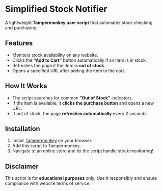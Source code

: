 

# Simplified Stock Notifier  

A lightweight **Tampermonkey user script** that automates stock checking and purchasing.  

## Features  
- Monitors stock availability on any website.  
- Clicks the **"Add to Cart"** button automatically if an item is in stock.  
- Refreshes the page if the item is **out of stock**.  
- Opens a specified URL after adding the item to the cart.  

## How It Works  
- The script searches for common **"Out of Stock"** indicators.  
- If the item is available, it **clicks the purchase button** and opens a new URL.  
- If out of stock, the page **refreshes automatically** every 2 seconds.  

## Installation  
1. Install [Tampermonkey](https://www.tampermonkey.net/) on your browser.  
2. Add this script to Tampermonkey.  
3. Navigate to an online store and let the script handle stock monitoring!  

## Disclaimer  
This script is for **educational purposes** only. Use it responsibly and ensure compliance with website terms of service.  

